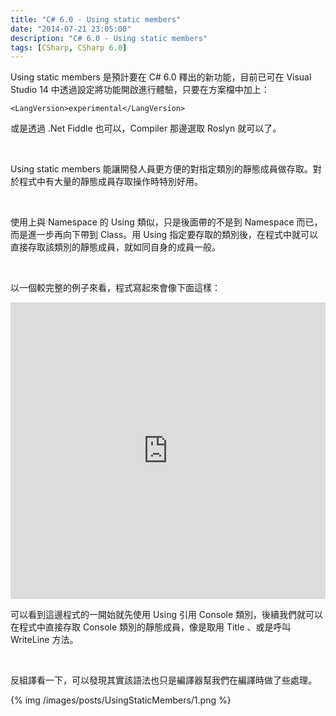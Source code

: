 ```yaml
---
title: "C# 6.0 - Using static members"
date: "2014-07-21 23:05:00"
description: "C# 6.0 - Using static members"
tags: [CSharp, CSharp 6.0]
---
```



Using static members 是預計要在 C# 6.0 釋出的新功能，目前已可在 Visual Studio 14 中透過設定將功能開啟進行體驗，只要在方案檔中加上： 

<!-- More -->

    <LangVersion>experimental</LangVersion>
 

或是透過 .Net Fiddle 也可以，Compiler 那邊選取 Roslyn 就可以了。  

<br/>

Using static members 能讓開發人員更方便的對指定類別的靜態成員做存取。對於程式中有大量的靜態成員存取操作時特別好用。    

<br/>

使用上與 Namespace 的 Using 類似，只是後面帶的不是到 Namespace 而已，而是進一步再向下帶到 Class。用 Using 指定要存取的類別後，在程式中就可以直接存取該類別的靜態成員，就如同自身的成員一般。  

<br/>

以一個較完整的例子來看，程式寫起來會像下面這樣：  

<iframe width="100%" height="475" src="https://dotnetfiddle.net/Widget/5BMb2R" frameborder="0"></iframe>  

<br/>

可以看到這邊程式的一開始就先使用 Using 引用 Console 類別，後續我們就可以在程式中直接存取 Console 類別的靜態成員，像是取用 Title 、或是呼叫 WriteLine 方法。  

<br/>

反組譯看一下，可以發現其實該語法也只是編譯器幫我們在編譯時做了些處理。  

{% img /images/posts/UsingStaticMembers/1.png %}
